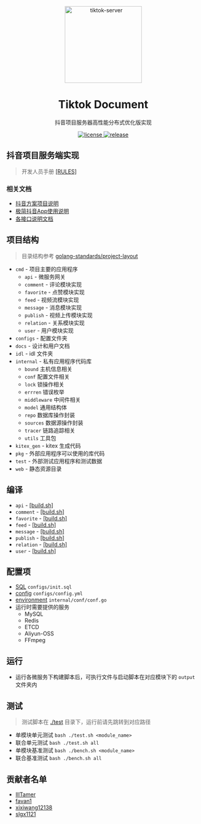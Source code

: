 <p align="center">
  <img src="https://avatars.githubusercontent.com/u/122664360?s=200&v=4" width="200" height="200" alt="tiktok-server">
</p>

<div align="center">

# Tiktok Document

抖音项目服务器高性能分布式优化版实现

</div>

<p align="center">
  <a href="https://github.com/bytedance-casual/tiktok-server/blob/main/LICENSE">
    <img src="https://img.shields.io/github/license/bytedance-casual/tiktok-server" alt="license">
  </a>
  <a href="https://github.com/bytedance-casual/tiktok-server/releases">
    <img src="https://img.shields.io/github/v/release/bytedance-casual/tiktok-server?color=blueviolet&include_prereleases" alt="release">
  </a>
</p>

## 抖音项目服务端实现

> 开发人员手册 [[RULES]](docs/RULES.md)

### 相关文档

- [抖音方案项目说明](https://bytedance.feishu.cn/docs/doccnKrCsU5Iac6eftnFBdsXTof#)
- [极简抖音App使用说明](https://bytedance.feishu.cn/docs/doccnM9KkBAdyDhg8qaeGlIz7S7)
- [各接口说明文档](https://www.apifox.cn/apidoc/shared-09d88f32-0b6c-4157-9d07-a36d32d7a75c/api-50707523)

## 项目结构

> 目录结构参考 [golang-standards/project-layout](https://github.com/golang-standards/project-layout)

- `cmd` - 项目主要的应用程序
  - `api` - 微服务网关
  - `comment` - 评论模块实现
  - `favorite` - 点赞模块实现
  - `feed` - 视频流模块实现
  - `message` - 消息模块实现
  - `publish` - 视频上传模块实现
  - `relation` - 关系模块实现
  - `user` - 用户模块实现
- `configs` - 配置文件夹
- `docs` - 设计和用户文档
- `idl` - idl 文件夹
- `internal` - 私有应用程序代码库
  - `bound` 主机信息相关
  - `conf` 配置文件相关
  - `lock` 锁操作相关
  - `errren` 错误枚举
  - `middleware` 中间件相关
  - `model` 通用结构体
  - `repo` 数据库操作封装
  - `sources` 数据源操作封装
  - `tracer` 链路追踪相关
  - `utils` 工具包
- `kitex_gen` - kitex 生成代码
- `pkg` - 外部应用程序可以使用的库代码
- `test` - 外部测试应用程序和测试数据
- `web` - 静态资源目录

## 编译

- `api` - [[build.sh]](cmd/api/build.sh)
- `comment` - [[build.sh]](cmd/comment/build.sh)
- `favorite` - [[build.sh]](cmd/favorite/build.sh)
- `feed` - [[build.sh]](cmd/feed/build.sh)
- `message` - [[build.sh]](cmd/message/build.sh)
- `publish` - [[build.sh]](cmd/publish/build.sh)
- `relation` - [[build.sh]](cmd/relation/build.sh)
- `user` - [[build.sh]](cmd/user/build.sh)

## 配置项

- [SQL](configs/init.sql) `configs/init.sql`
- [config](configs/config.yml) `configs/config.yml`
- [environment](internal/conf/conf.go) `internal/conf/conf.go`
- 运行时需要提供的服务
  - MySQL
  - Redis
  - ETCD
  - Aliyun-OSS
  - FFmpeg

## 运行

- 运行各微服务下构建脚本后，可执行文件与启动脚本在对应模块下的 `output` 文件夹内

## 测试

> 测试脚本在 [./test](./test) 目录下，运行前请先跳转到对应路径

- 单模块单元测试 `bash ./test.sh <module_name>`
- 联合单元测试 `bash ./test.sh all`
- 单模块基准测试 `bash ./bench.sh <module_name>`
- 联合基准测试 `bash ./bench.sh all`

## 贡献者名单

- [IllTamer](https://github.com/IllTamer)
- [favan1](https://github.com/favan1)
- [xixiwang12138](https://github.com/xixiwang12138)
- [slgx1121](https://github.com/slgx1121)